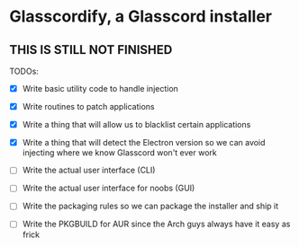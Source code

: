 # Glasscordify, a Glasscord installer

## THIS IS STILL NOT FINISHED

TODOs:
- [x] Write basic utility code to handle injection
- [x] Write routines to patch applications
- [x] Write a thing that will allow us to blacklist certain applications
- [x] Write a thing that will detect the Electron version so we can avoid injecting where we know Glasscord won't ever work
- [ ] Write the actual user interface (CLI)
- [ ] Write the actual user interface for noobs (GUI)
- [ ] Write the packaging rules so we can package the installer and ship it
- [ ] Write the PKGBUILD for AUR since the Arch guys always have it easy as frick

